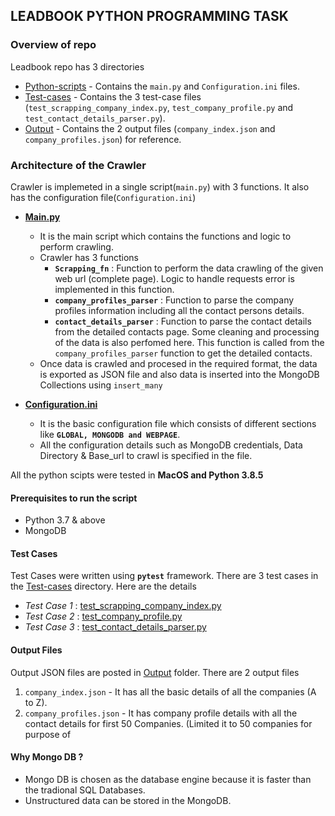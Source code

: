 ## LEADBOOK PYTHON PROGRAMMING TASK

### Overview of repo

Leadbook repo has 3 directories 
* [Python-scripts](Python-scripts) - Contains the `main.py` and `Configuration.ini` files.
* [Test-cases](Test-cases) - Contains the 3 test-case files (`test_scrapping_company_index.py`, `test_company_profile.py` and `test_contact_details_parser.py`).
* [Output](Output) - Contains the 2 output files (`company_index.json` and `company_profiles.json`) for reference. 

### Architecture of the Crawler

Crawler is implemeted in a single script(`main.py`) with 3 functions. It also has the configuration file(`Configuration.ini`)

* **[Main.py](Python-scripts/main.py)** 
  - It is the main script which contains the functions and logic to perform crawling.
  - Crawler has 3 functions
      - **`Scrapping_fn`** : Function to perform the data crawling of the given web url (complete page). Logic to handle requests error is implemented in this function. 
      - **`company_profiles_parser`** : Function to parse the company profiles information including all the contact persons details.
      - **`contact_details_parser`** : Function to parse the contact details from the detailed contacts page. Some cleaning and processing of the data is also perfomed here. This function is called from the `company_profiles_parser` function to get the detailed contacts.
  - Once data is crawled and procesed in the required format, the data is exported as JSON file and also data is inserted into the MongoDB Collections using `insert_many`

* **[Configuration.ini](Python-scripts/Configuration.ini)**
  - It is the basic configuration file which consists of different sections like **`GLOBAL, MONGODB and WEBPAGE`**. 
  - All the configuration details such as MongoDB credentials, Data Directory & Base_url to crawl is specified in the file.

All the python scipts were tested in **MacOS and Python 3.8.5**

#### Prerequisites to run the script
* Python 3.7 & above
* MongoDB

#### Test Cases 

Test Cases were written using **`pytest`** framework. There are 3 test cases in the [Test-cases](Test-cases) directory. Here are the details

* *Test Case 1* : [test_scrapping_company_index.py](Test-cases/test_scrapping_company_index.py) 
* *Test Case 2* : [test_company_profile.py](Test-cases/test_company_profile.py)
* *Test Case 3* : [test_contact_details_parser.py](Test-cases/test_contact_details_parser.py)

#### Output Files

Output JSON files are posted in [Output](Output) folder. There are 2 output files

1. `company_index.json` - It has all the basic details of all the companies (A to Z). 
2. `company_profiles.json` - It has company profile details with all the contact details for first 50 Companies. (Limited it to 50 companies for purpose of 



#### Why Mongo DB ? 

* Mongo DB is chosen as the database engine because it is faster than the tradional SQL Databases. 
* Unstructured data can be stored in the MongoDB.
